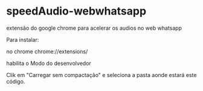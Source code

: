 # speedAudio-webwhatsapp
extensão do google chrome para acelerar os audios no web whatsapp

Para instalar:

no chrome chrome://extensions/

habilita o Modo do desenvolvedor

Clik em "Carregar sem compactação" e seleciona a pasta aonde estará este código.
